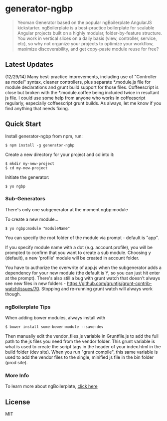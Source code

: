 # generator-ngbp

> Yeoman Generator based on the popular ngBoilerplate AngularJS kickstarter.  ngBoilerplate is a best-practice boilerplate for scalable Angular projects built on a highly modular, folder-by-feature structure.  You work in vertical slices on a daily basis (view, controller, service, etc), so why not organize your projects to optimize your workflow, maximize discoverability, and get copy-paste module reuse for free?

## Latest Updates
(12/29/14) Many best-practice improvements, including use of "Controller as model" syntax, cleaner controllers, plus separate \*.module.js file for module declarations and
grunt build support for those files.
Coffeescript is close but broken with the *.module.coffee being included twice in resultant js file.  I could use some help from anyone who works
in coffeescript regularly, especially coffeescript grunt builds. As always, let me know if you find anything that needs fixing.

## Quick Start

Install generator-ngbp from npm, run:

```
$ npm install -g generator-ngbp
```

Create a new directory for your project and cd into it:

```
$ mkdir my-new-project
$ cd my-new-project
```

Initiate the generator:

```
$ yo ngbp
```

### Sub-Generators

There's only one subgenerator at the moment
    ngbp:module

To create a new module...

```
$ yo ngbp:module "moduleName"
```

You can specify the root folder of the module via prompt - default is "app".

If you specify module name with a dot (e.g. account.profile), you will be prompted to confirm that you want to create a sub module. Choosing y (default), a new 'profile' module will be created in account folder.

You have to authorize the overwrite of app.js when the subgenerator adds a dependency for your new module (the default is Y, so you can just hit enter at the prompt).
There's also still a bug with grunt watch that doesn't always see new files in new folders - https://github.com/gruntjs/grunt-contrib-watch/issues/70. Stopping and
re-running grunt watch will always work though.

### ngBoilerplate Tips

When adding bower modules, always install with
```
$ bower install some-bower-module --save-dev
```
Then manually edit the vendor_files.js variable in Gruntfile.js to add the full path to the js files you need from the vendor folder.
This grunt variable is what is used to create the script tags in the header of your index.html in the build folder (dev site).
When you run "grunt compile", this same variable is used to add the vendor files to the single, minified js file in the bin folder (prod site).

### More Info

To learn more about ngBoilerplate, [click here](https://github.com/ngbp/ngbp)



## License

MIT

